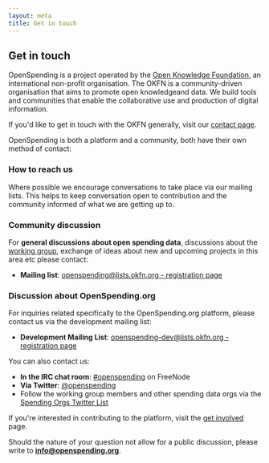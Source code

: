 ```yaml
---
layout: meta
title: Get in touch
---
```


## Get in touch

OpenSpending is a project operated by the [Open Knowledge Foundation](http://okfn.org), an international non-profit organisation. The OKFN is a community-driven organisation that aims to promote open knowledgeand data. We build tools and communities that enable the collaborative use and production of digital information.

If you'd like to get in touch with the OKFN generally, visit our [contact page](http://okfn.org/contact/). 

OpenSpending is both a platform and a community, both have their own method of contact:

### How to reach us

Where possible we encourage conversations to take place via our  mailing lists. This helps to keep conversation open to contribution and the community informed of what we are getting up to.

### Community discussion

For **general discussions about open spending data**, discussions about the [working group](http://openspending.org/resources/wg/index.html), exchange of ideas about new and upcoming projects in this area etc please contact: 

* **Mailing list**: [openspending@lists.okfn.org - registration page](http://lists.okfn.org/mailman/listinfo/openspending)

### Discussion about OpenSpending.org

For inquiries related specifically to the OpenSpending.org platform, please contact us via the development mailing list:

* **Development Mailing List**: [openspending-dev@lists.okfn.org - registration page](http://lists.okfn.org/mailman/listinfo/openspending-dev)

You can also contact us:

* **In the IRC chat room**: [#openspending](http://webchat.freenode.net/?channels=openspending>) on FreeNode
* **Via Twitter**: [@openspending](http://.twitter.com/openspending)
* Follow the working group members and other spending data orgs via the [Spending Orgs Twitter List](https://twitter.com/#!/openspending/spending-orgs)


If you're interested in contributing to the platform, visit the [get involved](contribute.html) page.

Should the nature of your question not allow for a public discussion, please write to **info@openspending.org**.



